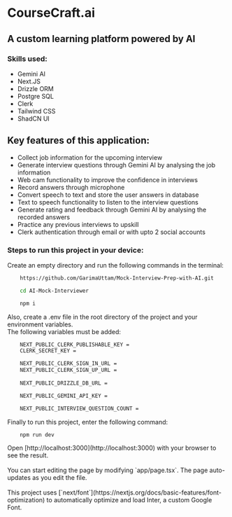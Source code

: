 <h1>CourseCraft.ai</h1>
<h2> A custom learning platform powered by AI</h2>

<h3>Skills used: </h3>
<ul>
    <li>Gemini AI</li>
    <li>Next.JS</li>
    <li>Drizzle ORM</li>
    <li>Postgre SQL</li>
    <li>Clerk</li>
    <li>Tailwind CSS</li>
    <li>ShadCN UI</li>
</ul>

<h2>Key features of this application: </h2>
<ul>
    <li>Collect job information for the upcoming interview</li>
    <li>Generate interview questions through Gemini AI by analysing the job information</Li>
    <li>Web cam functionality to improve the confidence in interviews</Li>
    <li>Record answers through microphone</Li>
    <li>Convert speech to text and store the user answers in database</Li>
    <li>Text to speech functionality to listen to the interview questions</Li>
    <li>Generate rating and feedback through Gemini AI by analysing the recorded answers</Li>
    <li>Practice any previous interviews to upskill</Li>
    <li>Clerk authentication through email or with upto 2 social accounts</Li>
</ul>

<h3>Steps to run this project in your device: </h3>
<p>Create an empty directory and run the following commands in the terminal: </p>

```bash
    https://github.com/GarimaUttam/Mock-Interview-Prep-with-AI.git

    cd AI-Mock-Interviewer

    npm i
```

<p>Also, create a .env file in the root directory of the project and your environment variables. <br/> The following variables must be added: </p>

```bash
    NEXT_PUBLIC_CLERK_PUBLISHABLE_KEY =
    CLERK_SECRET_KEY =

    NEXT_PUBLIC_CLERK_SIGN_IN_URL =
    NEXT_PUBLIC_CLERK_SIGN_UP_URL =
    
    NEXT_PUBLIC_DRIZZLE_DB_URL = 

    NEXT_PUBLIC_GEMINI_API_KEY = 

    NEXT_PUBLIC_INTERVIEW_QUESTION_COUNT = 
```

<p>Finally to run this project, enter the following command: </p>

```bash
    npm run dev
```


<p>Open [http://localhost:3000](http://localhost:3000) with your browser to see the result.<br/><br/>You can start editing the page by modifying `app/page.tsx`. The page auto-updates as you edit the file.<br/></br>This project uses [`next/font`](https://nextjs.org/docs/basic-features/font-optimization) to automatically optimize and load Inter, a custom Google Font.
</p>
